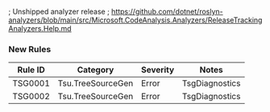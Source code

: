 ; Unshipped analyzer release
; https://github.com/dotnet/roslyn-analyzers/blob/main/src/Microsoft.CodeAnalysis.Analyzers/ReleaseTrackingAnalyzers.Help.md

### New Rules

Rule ID | Category | Severity | Notes
--------|----------|----------|-------
TSG0001 | Tsu.TreeSourceGen | Error | TsgDiagnostics
TSG0002 | Tsu.TreeSourceGen | Error | TsgDiagnostics